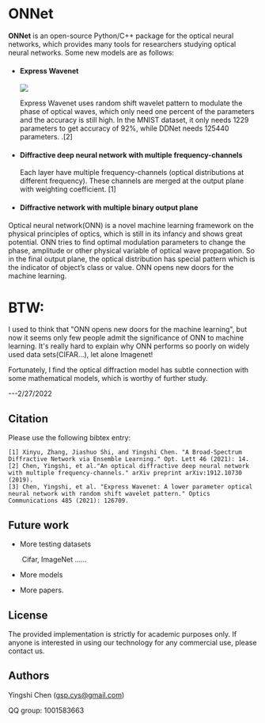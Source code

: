 # ONNet

**ONNet** is an open-source Python/C++ package for the optical neural networks, which provides many tools for researchers studying optical neural networks. Some new models are as follows:

- #### Express Wavenet

  ![](./ONNet_wavelet.png)

  Express Wavenet uses random shift wavelet pattern to modulate the phase of optical waves, which  only need one percent of the parameters and the accuracy is still high. In the MNIST dataset, it only needs 1229 parameters to get accuracy of 92%, while DDNet needs 125440 parameters. .[2]

- #### Diffractive deep neural network with multiple frequency-channels

  Each layer have multiple frequency-channels (optical distributions at different frequency). These channels are merged at the output plane with weighting coefficient. [1]

- #### Diffractive network with multiple binary output plane

  

Optical neural network(ONN) is a novel machine learning framework on the physical principles of optics, which is still in its infancy and shows great potential. ONN tries to find optimal modulation parameters to change the phase, amplitude or other physical variable of optical wave propagation. So in the final output plane, the optical distribution has special pattern which is the indicator of object’s class or value. ONN opens new doors for the machine learning.

# BTW:

I used to think that "ONN opens new doors for the machine learning", but now it seems only few people admit the significance of ONN to machine learning. It's really hard to explain why ONN performs so poorly on widely used data sets(CIFAR...), let alone Imagenet!

Fortunately, I find the optical diffraction model has subtle connection with some mathematical models, which is worthy of further study.

---2/27/2022

## Citation

Please use the following bibtex entry:
```
[1] Xinyu, Zhang, Jiashuo Shi, and Yingshi Chen. "A Broad-Spectrum Diffractive Network via Ensemble Learning." Opt. Lett 46 (2021): 14.
[2] Chen, Yingshi, et al."An optical diffractive deep neural network with multiple frequency-channels." arXiv preprint arXiv:1912.10730 (2019).
[3] Chen, Yingshi, et al. "Express Wavenet: A lower parameter optical neural network with random shift wavelet pattern." Optics Communications 485 (2021): 126709.
```

## Future work

- More testing datasets 

  ​	Cifar, ImageNet ......

- More models

- More papers.

  

## License

The provided implementation is strictly for academic purposes only. If anyone is interested in using our technology for any commercial use, please contact us.

## Authors

Yingshi Chen (gsp.cys@gmail.com)

QQ group: 1001583663
